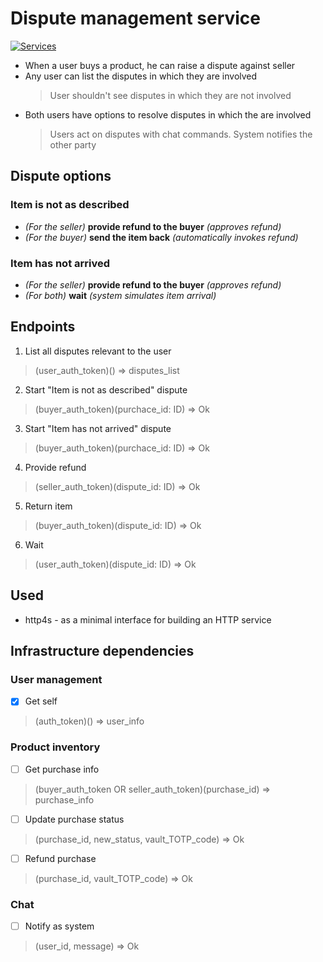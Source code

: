 # Dispute management service
[![Services](https://img.shields.io/badge/%E2%AC%85-Back-green.svg)](../README.md)

- When a user buys a product, he can raise a dispute against seller
- Any user can list the disputes in which they are involved
  > User shouldn't see disputes in which they are not involved
- Both users have options to resolve disputes in which the are involved
  > Users act on disputes with chat commands. System notifies the other party

## Dispute options

### Item is not as described
  - *(For the seller)* **provide refund to the buyer** *(approves refund)*
  - *(For the buyer)* **send the item back** *(automatically invokes refund)*
### Item has not arrived
  - *(For the seller)* **provide refund to the buyer** *(approves refund)*
  - *(For both)* **wait** *(system simulates item arrival)*

## Endpoints
1. List all disputes relevant to the user
> (user_auth_token)() => disputes_list
2. Start "Item is not as described" dispute
> (buyer_auth_token)(purchace_id: ID) => Ok
3. Start "Item has not arrived" dispute
> (buyer_auth_token)(purchace_id: ID) => Ok
4. Provide refund
> (seller_auth_token)(dispute_id: ID) => Ok
5. Return item
> (buyer_auth_token)(dispute_id: ID) => Ok
6. Wait
> (user_auth_token)(dispute_id: ID) => Ok

## Used
- http4s - as a minimal interface for building an HTTP service

## Infrastructure dependencies

### User management
- [x] Get self
> (auth_token)() => user_info

### Product inventory
- [ ] Get purchase info
> (buyer_auth_token OR seller_auth_token)(purchase_id) => purchase_info
- [ ] Update purchase status
> (purchase_id, new_status, vault_TOTP_code) => Ok
- [ ] Refund purchase
> (purchase_id, vault_TOTP_code) => Ok

### Chat
- [ ] Notify as system
> (user_id, message) => Ok
